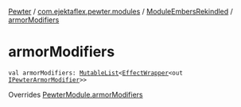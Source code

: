 [Pewter](../../index.md) / [com.ejektaflex.pewter.modules](../index.md) / [ModuleEmbersRekindled](index.md) / [armorModifiers](./armor-modifiers.md)

# armorModifiers

`val armorModifiers: `[`MutableList`](https://kotlinlang.org/api/latest/jvm/stdlib/kotlin.collections/-mutable-list/index.html)`<`[`EffectWrapper`](../../com.ejektaflex.pewter.api.core/-effect-wrapper/index.md)`<out `[`IPewterArmorModifier`](../../com.ejektaflex.pewter.api.core.modifiers/-i-pewter-armor-modifier.md)`>>`

Overrides [PewterModule.armorModifiers](../../com.ejektaflex.pewter.api.core/-pewter-module/armor-modifiers.md)

